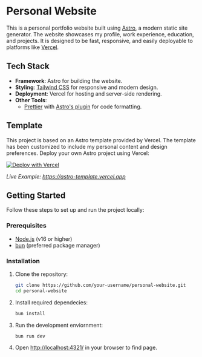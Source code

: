 # Personal Website

This is a personal portfolio website built using [Astro](https://astro.build/), a modern static site generator. The website showcases my profile, work experience, education, and projects. It is designed to be fast, responsive, and easily deployable to platforms like [Vercel](https://vercel.com/).

## Tech Stack

- **Framework**: Astro for building the website.
- **Styling**: [Tailwind CSS](https://tailwindcss.com/) for responsive and modern design.
- **Deployment**: Vercel for hosting and server-side rendering.
- **Other Tools**:
  - [Prettier](https://prettier.io/) with [Astro's plugin](https://github.com/withastro/prettier-plugin-astro) for code formatting.

## Template

This project is based on an Astro template provided by Vercel. The template has been customized to include my personal content and design preferences. Deploy your own Astro project using Vercel:

[![Deploy with Vercel](https://vercel.com/button)](https://vercel.com/new/clone?repository-url=https://github.com/vercel/examples/tree/main/framework-boilerplates/astro&template=astro)

_Live Example: https://astro-template.vercel.app_

## Getting Started

Follow these steps to set up and run the project locally:

### Prerequisites

- [Node.js](https://nodejs.org/) (v16 or higher)
- [bun](https://bun.sh/) (preferred package manager)

### Installation

1. Clone the repository:
   ```bash
   git clone https://github.com/your-username/personal-website.git
   cd personal-website
   ```

2. Install required dependecies:
   ```bash
   bun install
   ```

3. Run the development enviornment:
   ```bash
   bun run dev
   ```

4. Open [http://localhost:4321/](http://localhost:4321/) in your browser to find page.